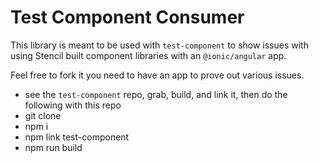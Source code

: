 # Test Component Consumer

This library is meant to be used with `test-component` to show issues with using Stencil built component libraries with an `@ionic/angular` app.

Feel free to fork it you need to have an app to prove out various issues.

- see the `test-component` repo, grab, build, and link it, then do the following with this repo
- git clone
- npm i
- npm link test-component
- npm run build